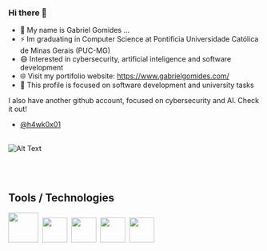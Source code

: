 ### Hi there 👋
- 🔭 My name is Gabriel Gomides ...
- ⚡ Im graduating in Computer Science at Pontifícia Universidade Católica de Minas Gerais (PUC-MG)
- 😄 Interested in cybersecurity, artificial inteligence and software development
- 🌐 Visit my portifolio website: https://www.gabrielgomides.com/
- 💬 This profile is focused on software development and university tasks

I also have another github account, focused on cybersecurity and AI. Check it out!
- [@h4wk0x01](https://github.com/h4wk0x01) <br><br>

![Alt Text](https://media.tenor.com/DimzPZMypFcAAAAM/laptop.gif) 

<br><br>
## Tools / Technologies
<img src="https://cdn.jsdelivr.net/gh/devicons/devicon/icons/angularjs/angularjs-original.svg" width="60" height="60" />&nbsp;
<img src="https://cdn.jsdelivr.net/gh/devicons/devicon/icons/cplusplus/cplusplus-original.svg" width="50" height="50" />&nbsp;
<img src="https://cdn.jsdelivr.net/gh/devicons/devicon/icons/dotnetcore/dotnetcore-original.svg" width="50" height="50" />&nbsp;
<img src="https://cdn.jsdelivr.net/gh/devicons/devicon/icons/bootstrap/bootstrap-original-wordmark.svg" width="50" height="50" />&nbsp;
<img src="https://cdn.jsdelivr.net/gh/devicons/devicon/icons/github/github-original-wordmark.svg" width="50" height="50" />
 
<!--
**gomideus/gomideus** is a ✨ _special_ ✨ repository because its `README.md` (this file) appears on your GitHub profile.

Here are some ideas to get you started:

- 🔭 I’m currently working on ...
- 🌱 I’m currently learning ...
- 👯 I’m looking to collaborate on ...
- 🤔 I’m looking for help with ...
- 💬 Ask me about ...
- 📫 How to reach me: ...
- 😄 Pronouns: ...
- ⚡ Fun fact: ...
-->

